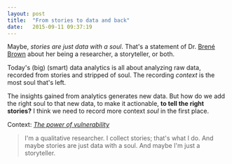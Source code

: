 ```yaml
---
layout: post
title:  "From stories to data and back"
date:   2015-09-11 09:37:19
---
```

Maybe, _stories are just data with a soul_. That's a statement of Dr. [Brené Brown](http://brenebrown.com/) about her being a researcher, a storyteller, or both.

Today's (big) (smart) data analytics is all about analyzing raw data, recorded from stories and stripped of soul. The recording _context_ is the most soul that's left.

The insights gained from analytics generates new data. But how do we add the right soul to that new data, to make it actionable, **to tell the right stories?** I think we need to record more context _soul_ in the first place. 

Context: _[The power of vulnerability](https://www.ted.com/talks/brene_brown_on_vulnerability)_

>I'm a qualitative researcher. I collect stories; that's what I do. And maybe stories are just data with a soul. And maybe I'm just a storyteller.